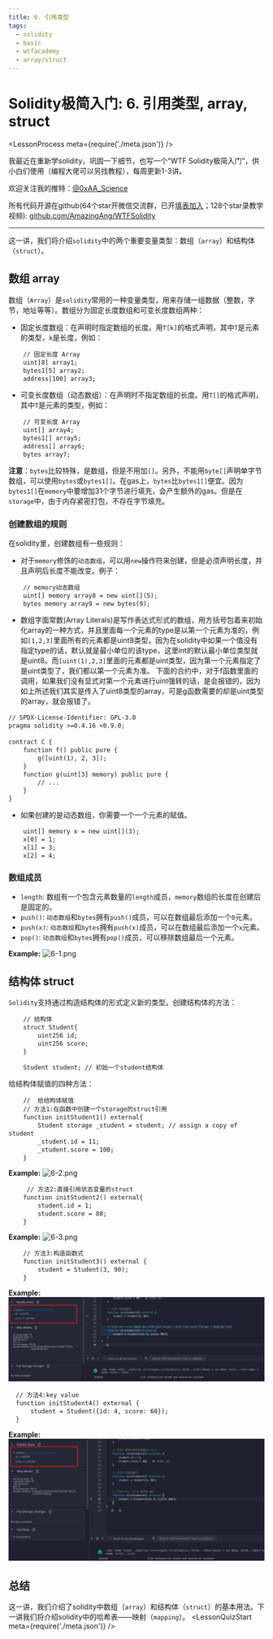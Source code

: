 ```yaml
---
title: 6. 引用类型
tags:
  - solidity
  - basic
  - wtfacademy
  - array/struct
---
```


# Solidity极简入门: 6. 引用类型, array, struct

<LessonProcess meta={require('./meta.json')} />

我最近在重新学solidity，巩固一下细节，也写一个“WTF Solidity极简入门”，供小白们使用（编程大佬可以另找教程），每周更新1-3讲。

欢迎关注我的推特：[@0xAA_Science](https://twitter.com/0xAA_Science)

所有代码开源在github(64个star开微信交流群，已开[填表加入](https://docs.google.com/forms/d/e/1FAIpQLSe4KGT8Sh6sJ7hedQRuIYirOoZK_85miz3dw7vA1-YjodgJ-A/viewform)；128个star录教学视频): [github.com/AmazingAng/WTFSolidity](https://github.com/AmazingAng/WTFSolidity)

-----
这一讲，我们将介绍`solidity`中的两个重要变量类型：数组（`array`）和结构体（`struct`）。

## 数组 array
数组（`Array`）是`solidity`常用的一种变量类型，用来存储一组数据（整数，字节，地址等等）。数组分为固定长度数组和可变长度数组两种：

- 固定长度数组：在声明时指定数组的长度。用`T[k]`的格式声明，其中`T`是元素的类型，`k`是长度，例如：
```solidity
    // 固定长度 Array
    uint[8] array1;
    bytes1[5] array2;
    address[100] array3;
```
- 可变长度数组（动态数组）：在声明时不指定数组的长度。用`T[]`的格式声明，其中`T`是元素的类型，例如：
```solidity
    // 可变长度 Array
    uint[] array4;
    bytes1[] array5;
    address[] array6;
    bytes array7;
```
**注意**：`bytes`比较特殊，是数组，但是不用加`[]`。另外，不能用`byte[]`声明单字节数组，可以使用`bytes`或`bytes1[]`。在gas上，`bytes`比`bytes1[]`便宜。因为`bytes1[]`在`memory`中要增加31个字节进行填充，会产生额外的gas。但是在`storage`中，由于内存紧密打包，不存在字节填充。

### 创建数组的规则
在solidity里，创建数组有一些规则：

- 对于`memory`修饰的`动态数组`，可以用`new`操作符来创建，但是必须声明长度，并且声明后长度不能改变。例子：
```solidity
    // memory动态数组
    uint[] memory array8 = new uint[](5);
    bytes memory array9 = new bytes(9);
```
- 数组字面常数(Array Literals)是写作表达式形式的数组，用方括号包着来初始化array的一种方式，并且里面每一个元素的type是以第一个元素为准的，例如`[1,2,3]`里面所有的元素都是uint8类型，因为在solidity中如果一个值没有指定type的话，默认就是最小单位的该type，这里int的默认最小单位类型就是uint8。而`[uint(1),2,3]`里面的元素都是uint类型，因为第一个元素指定了是uint类型了，我们都以第一个元素为准。
下面的合约中，对于f函数里面的调用，如果我们没有显式对第一个元素进行uint强转的话，是会报错的，因为如上所述我们其实是传入了uint8类型的array，可是g函数需要的却是uint类型的array，就会报错了。
```solidity
// SPDX-License-Identifier: GPL-3.0
pragma solidity >=0.4.16 <0.9.0;

contract C {
    function f() public pure {
        g([uint(1), 2, 3]);
    }
    function g(uint[3] memory) public pure {
        // ...
    }
}
```
- 如果创建的是动态数组，你需要一个一个元素的赋值。
```solidity
    uint[] memory x = new uint[](3);
    x[0] = 1;
    x[1] = 3;
    x[2] = 4;
```
### 数组成员
- `length`: 数组有一个包含元素数量的`length`成员，`memory`数组的长度在创建后是固定的。
- `push()`: `动态数组`和`bytes`拥有`push()`成员，可以在数组最后添加一个`0`元素。
- `push(x)`: `动态数组`和`bytes`拥有`push(x)`成员，可以在数组最后添加一个`x`元素。
- `pop()`: `动态数组`和`bytes`拥有`pop()`成员，可以移除数组最后一个元素。

**Example:**
![6-1.png](./img/6-1.png)

## 结构体 struct
`Solidity`支持通过构造结构体的形式定义新的类型。创建结构体的方法：
```solidity
    // 结构体
    struct Student{
        uint256 id;
        uint256 score; 
    }
```
```solidity
    Student student; // 初始一个student结构体
```
给结构体赋值的四种方法：
```solidity
    //  给结构体赋值
    // 方法1:在函数中创建一个storage的struct引用
    function initStudent1() external{
        Student storage _student = student; // assign a copy of student
        _student.id = 11;
        _student.score = 100;
    }
```
**Example:**
![6-2.png](./img/6-2.png)

```solidity
     // 方法2:直接引用状态变量的struct
    function initStudent2() external{
        student.id = 1;
        student.score = 80;
    }
```
**Example:**
![6-3.png](./img/6-3.png)

```solidity
    // 方法3:构造函数式
    function initStudent3() external {
        student = Student(3, 90);
    }
```
**Example:**
![6-4.png](./img/6-4.png)
```solidity
  // 方法4:key value
  function initStudent4() external {
      student = Student({id: 4, score: 60});
  }
```
**Example:**
![6-5.png](./img/6-5.png)

## 总结
这一讲，我们介绍了solidity中数组（`array`）和结构体（`struct`）的基本用法。下一讲我们将介绍solidity中的哈希表——映射（`mapping`）。
<LessonQuizStart meta={require('./meta.json')} />
